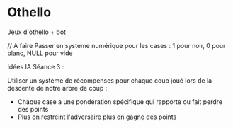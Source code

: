 # Othello
Jeux d'othello + bot 

// A faire 
Passer en systeme numérique pour les cases : 1 pour noir, 0 pour blanc, NULL pour vide

Idées IA Séance 3 :

Utiliser un système de récompenses pour chaque coup joué lors de la descente de notre arbre de coup :
  - Chaque case a une pondération spécifique qui rapporte ou fait perdre des points
  - Plus on restreint l'adversaire plus on gagne des points
